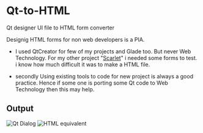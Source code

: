 # Qt-to-HTML
Qt designer UI file to HTML form converter

Designig HTML forms for non web developers is a PIA.
- I used QtCreator for few of my projects and Glade too. But never Web Technology. For my other project "[Scarlet](https://github.com/dasbluehole/scarlet)" i needed some forms to test. i know how much difficult it was to make a HTML file. 

- secondly Using existing tools to code for new project is always a good practice. Hence if some one is porting some Qt code to Web Technology then this may help.

## Output
![Qt Dialog](https://github.com/dasbluehole/Qt-to-HTML/dialog_qt_ui.png)
![HTML equivalent](https://github.com/dasbluehole/Qt-to-HTML/dialog_html.png)
